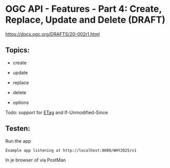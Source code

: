 # OGC API - Features - Part 4: Create, Replace, Update and Delete (DRAFT)

https://docs.ogc.org/DRAFTS/20-002r1.html

## Topics:

- create
- update
- replace
- delete

- options

Todo: support for [ETag](https://docs.ogc.org/DRAFTS/20-002.html#optimistic_locking_clause) and If-Unmodified-Since

## Testen:
Run the app

`Example app listening at http://localhost:8080/WHY2025/v1`

In je browser of via PostMan

